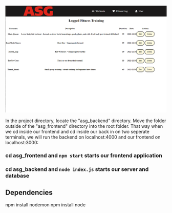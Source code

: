![home screen](public/viewWorkout.png)


In the project directory, locate the "asg_backend" directory. Move the folder outside of the "asg_frontend" directory into the root folder. That way when we cd inside our frontend and cd inside our back in on two seperate terminals, we will run the backend on localhost:4000 and our frontend on localhost:3000:

### cd asg_frontend and `npm start` starts our frontend application
### cd asg_backend and `node index.js` starts our server and database 


## Dependencies
npm install nodemon
npm install node


